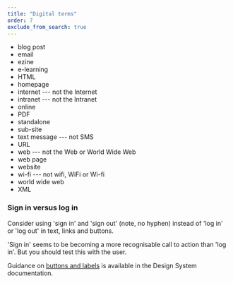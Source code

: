 ```yaml
---
title: "Digital terms"
order: 7
exclude_from_search: true
---
```


- blog post
- email
- ezine
- e-learning
- HTML
- homepage
- internet --- not the Internet
- intranet --- not the Intranet
- online
- PDF
- standalone
- sub-site
- text message --- not SMS
- URL
- web --- not the Web or World Wide Web
- web page
- website
- wi-fi --- not wifi, WiFi or Wi-fi
- world wide web
- XML

### Sign in versus log in

Consider using 'sign in' and 'sign out' (note, no hyphen) instead of 'log in' or 'log out' in text, links and buttons.

'Sign in' seems to be becoming a more recognisable call to action than 'log in'. But you should test this with the user.

Guidance on [buttons and labels](https://designsystem.gov.au/components/buttons/rationale/) is available in the Design System documentation.
